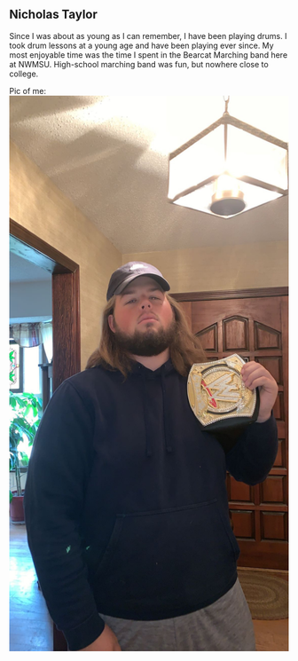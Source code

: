 ## Nicholas Taylor
Since I was about as young as I can remember, I have been playing drums. I took drum lessons at a young age and have been playing ever since. My most enjoyable time was the time I spent in the Bearcat Marching band here at NWMSU. High-school marching band was fun, but nowhere close to college.

Pic of me: ![pic](IMG_5121.JPG)
